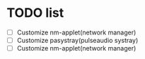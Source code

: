 # TODO list 

- [ ] Customize nm-applet(network manager)
- [ ] Customize pasystray(pulseaudio systray)
- [ ] Customize nm-applet(network manager)
